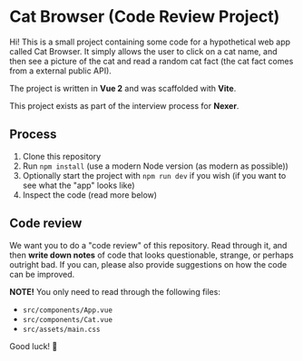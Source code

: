 # Cat Browser (Code Review Project)
Hi! This is a small project containing some code for a hypothetical web app called Cat Browser. It simply allows the user to click on a cat name, and then see a picture of the cat and read a random cat fact (the cat fact comes from a external public API).

The project is written in **Vue 2** and was scaffolded with **Vite**.

This project exists as part of the interview process for **Nexer**.

## Process
1. Clone this repository
2. Run `npm install` (use a modern Node version (as modern as possible))
3. Optionally start the project with `npm run dev` if you wish (if you want to see what the "app" looks like)
4. Inspect the code (read more below)

## Code review
We want you to do a "code review" of this repository. Read through it, and then **write down notes** of code that looks questionable, strange, or perhaps outright bad. If you can, please also provide suggestions on how the code can be improved.

**NOTE!** You only need to read through the following files:
- `src/components/App.vue`
- `src/components/Cat.vue`
- `src/assets/main.css`

Good luck! 🙌